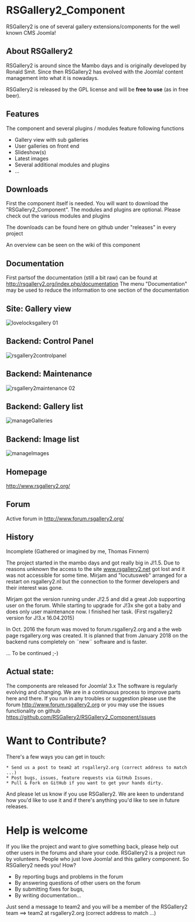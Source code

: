 # RSGallery2_Component
RSGallery2 is one of several gallery extensions/components for the well known CMS Joomla!

## About RSGallery2
RSGallery2 is around since the Mambo days and is originally developed by Ronald Smit. Since then RSGallery2 has evolved with the Joomla! content management into what it is nowadays.

RSGallery2 is released by the GPL license and will be **free to use** (as in free beer).

## Features
The component and several plugins / modules feature following functions
* Gallery view with sub galleries
* User galleries on front end
* Slideshow(s)
* Latest images
* Several additional modules and plugins
* ...

## Downloads
First the component itself is needed. You will want to download the "RSGallery2_Component". The modules and plugins are optional. Please check out the various modules and plugins

The downloads can be found here on github under "releases" in every project

An overview can be seen on the wiki of this component


## Documentation

First partsof the documentation (still a bit raw) can be found at http://rsgallery2.org/index.php/documentation
The menu "Documentation" may be used to reduce the information to one section of the documentation

## Site: Gallery view

![lovelocksgallery 01](https://cloud.githubusercontent.com/assets/7040580/10307011/60de773e-6c2b-11e5-8008-1061454e6720.png)

## Backend: Control Panel

![rsgallery2controlpanel](https://cloud.githubusercontent.com/assets/7040580/15866364/8ce88422-2cde-11e6-8119-86ed585bfcfc.png)

## Backend: Maintenance

![rsgallery2maintenance 02](https://cloud.githubusercontent.com/assets/7040580/15866405/bcb2bb96-2cde-11e6-828f-3952e4fe6cb7.png)

## Backend: Gallery list

![manageGalleries](https://cloud.githubusercontent.com/assets/7040580/21498906/47f6dd8a-cc31-11e6-9a2a-173f87546d12.png)

## Backend: Image list

![manageImages](https://cloud.githubusercontent.com/assets/7040580/21499132/56c17b8e-cc33-11e6-8f7b-235b8da22bf6.png)

## Homepage

http://www.rsgallery2.org/

## Forum

Active forum in http://www.forum.rsgallery2.org/

## History
Incomplete (Gathered or imagined by me, Thomas Finnern)

The project started in the mambo days and got really big in J!1.5. Due to reasons unknown the access to the site www.rsgallery2.net got lost and it was not accessible for some time. Mirjam and "locutusweb" arranged for a restart on rsgallery2.nl but the connection to the former developers and their interest was gone.

Mirjam got the version running under J!2.5 and did a great Job supporting user on the forum. While starting to upgrade for J!3x she got a baby and does only user maintenance now. I finished her task. (First rsgallery2 version for J!3.x 16.04.2015)

In Oct. 2016 the forum was moved to forum.rsgallery2.org and a the web page rsgallery.org was created.
It is planned that from January 2018 on the backend runs completely on ¨new¨ software and is faster.

...   To be continued ;-)

## Actual state:
The components are released for Joomla! 3.x
The software is regularly evolving and changing.
We are in a continuous process to improve parts here and there.
If you run in any troubles or suggestion please use the forum http://www.forum.rsgallery2.org
or you may use the issues functionality on github  https://github.com/RSGallery2/RSGallery2_Component/issues


# Want to Contribute?

There's a few ways you can get in touch:

	* Send us a post to team2 at rsgallery2.org (correct address to match ...)
    * Post bugs, issues, feature requests via GitHub Issues.
    * Pull & Fork on GitHub if you want to get your hands dirty.

And please let us know if you use RSGallery2. We are keen to understand how you'd like to use it and if there's anything you'd like to see in future releases.

# Help is welcome

If you like the project and want to give something back, please help out other users in the forums and share your code.
RSGallery2 is a project run by volunteers. People who just love Joomla! and this gallery component. So RSGallery2 needs you!
How? 
* By reporting bugs and problems in the forum
* By answering questions of other users on the forum
* By submitting fixes for bugs, 
* By writing documentation... 

Just send a message to team2 and you will be a member of the RSGallery2 team
   ==> team2 at rsgallery2.org (correct address to match ...)
